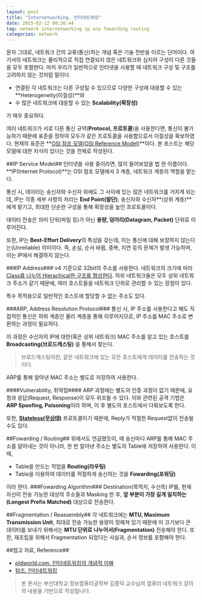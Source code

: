 ```yaml
---
layout: post
title: "Internetworking, 인터네트워킹"
date: 2015-02-12 00:26:44
tag: network internetworking ip arp fowarding routing
categories: network
---
```

문자 그대로, 네트워크 간의 교류(통신)하는 개념 혹은 기술 전반을 이르는 단어이다. 여기서의 네트워크는 물리적으로 직접 연결되지 않은 네트워크와 심지어 구성이 다른 것들을 모두 포함한다. 마치 우리가 일반적으로 인터넷을 사용할 때 네트워크 구성 및 구조를 고려하지 않는 것처럼 말이다.


 - 연결된 각 네트워크는 다른 구성일 수 있으므로 다양한 구성에 대응할 수 있는 **Heterogeneity(이질성)**와
 - 수 많은 네트워크에 대응할 수 있는 **Scalability(확장성)**

가 매우 중요하다. 

여러 네트워크가 서로 다른 통신 규약(**Protocol, 프로토콜**)을 사용한다면, 통신이 불가능하기 때문에 표준을 정하여 모두가 같은 프로토콜을 사용함으로서 이질성을 확보하였다. 현재의 표준은 **[OSI 참조 모델(OSI Reference Model)](http://ko.wikipedia.org/wiki/OSI_%EB%AA%A8%ED%98%95)**이다. 본 포스트는 해당 모델에 대한 지식이 있다는 것을 전제로 작성된다.

##IP Service Model##
인터넷을 사용 중이라면, 많이 들어보았을 법 한 이름이다. **IP(Internet Protocol)**는 OSI 참조 모델에서 3 계층, 네트워크 계층의 역할을 맡는다.

통신 시, 데이터는 송신자와 수신자 외에도 그 사이에 있는 많은 네트워크를 거치게 되는데, IP는 각종 세부 사항의 처리는 **End Point(말단)**, 송신자와 수신자**(상위 계층)**에게 맡기고, 최대한 단순한 구성을 통해 확장성을 높인 프로토콜이다. 

데이터 전송은 의미 단위(파일 등)가 아닌 **용량, 덩어리(Datagram, Packet)** 단위로 이루어진다.

또한, IP는 **Best-Effort Delivery**의 특성을 갖는데, 이는 통신에 대해 보장하지 않는다는(Unreliable) 의미이다. 즉, 손실, 순서 바뀜, 중복, 지연 등의 문제가 발생 가능하며, 이는  IP에서 해결하지 않는다.

###IP Address###
v4 기준으로 32bit의 주소를 사용한다. 네트워크의 크기에 따라 [Class를 나누어 Hierachical한 구조를 형성한다](http://ko.wikipedia.org/wiki/IPv4). 하위 네트워크들은 모두 상위 네트워크 주소가 같기 때문에, 여러 호스트들을 네트워크 단위로 관리할 수 있는 장점이 있다.

특수 목적용으로 일반적인 호스트에 할당할 수 없는 주소도 있다.

###ARP, Address Resolution Protocol###
통신 시, IP 주소를 사용한다고 해도 직접적인 통신은 하위 계층인 물리 계층을 통해 이루어지므로, IP 주소를 MAC 주소로 변환하는 과정이 필요하다.

이 과정은 수신자의 IP에 대한(혹은 상위 네트워크) MAC 주소를 알고 있는 호스트를 **Broadcasting(브로드캐스팅)** 을 통해서 찾는다.
> 브로드캐스팅이란, 같은 네트워크에 있는 모든 호스트에게 데이터를 전송하는 것이다.

ARP를 통해 알아낸 MAC 주소는 별도로 저장하여 사용한다. 

####Vulnerability, 취약점####
ARP 과정에는 별도의 인증 과정이 없기 때문에, 요청과 응답(Request, Response)이 모두 위조될 수 있다. 이와 관련된 공격 기법은 **ARP Spoofing, Poisoning**이라 하며, 이 후 별도의 포스트에서 다뤄보도록 한다.

또한, [**Stateless(무상태)**]() 프로토콜이기 때문에, Reply가 적절한 Request없이 전송될 수도 있다.

##Fowarding / Routing##
위에서도 언급했듯이, 매 송신마다 ARP를 통해 MAC 주소를 알아내는 것이 아니라, 한 번 알아낸 주소는 별도의 Table에 저장하여 사용한다. 이 때,
 
- Table을 만드는 작업을 **Routing(라우팅)**
- Table을 이용하여 데이터를 적절하게 송신하는 것을 **Fowarding(포워딩)**

이라 한다. 
###Fowarding Algorithm###
Destination(목적지, 수신측) IP를, 현재 자신이 전송 가능한 대상의 주소들과 Masking 한 후, **앞 부분이 가장 길게 일치하는(Longest Prefix Matched)** 대상으로 전송한다.

##Fragmentation / Reassembly##
각 네트워크에는 **MTU, Maximum Transmission Unit**, 최대로 전송 가능한 용량이 정해져 있기 때문에 이 크기보다 큰 데이터를 보내기 위해서는 **MTU 단위로 나누어서(Fragmentation)** 전송해야 한다. 또한, 재조립을 위해서 Fragmentation 되었다는 사실과, 순서 정보를 포함해야 한다.

##참고 자료, Reference##
 - [pldworld.com. 인터네트워킹의 개념적 이해](http://www1.pldworld.com/@xilinx/html/link/network/inter.htm)
 - [텀즈. 인터네트워킹](http://www.terms.co.kr/internetworking.htm)

> 본 문서는 부산대학교 정보컴퓨터공학부 김종덕 교수님의 컴퓨터 네트워크 강의의 내용을 기반으로 작성됩니다.